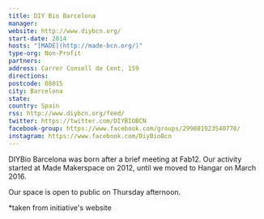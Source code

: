 ```yaml
---
title: DIY Bio Barcelona
manager:
website: http://www.diybcn.org/
start-date: 2014
hosts: "[MADE](http://made-bcn.org/)"
type-org: Non-Profit
partners:
address: Carrer Consell de Cent, 159
directions:
postcode: 08015
city: Barcelona
state:
country: Spain
rss: http://www.diybcn.org/feed/
twitter: https://twitter.com/DIYBIOBCN
facebook-group: https://www.facebook.com/groups/299801923540778/
instagram: https://www.facebook.com/DiyBioBcn
---
```


DIYBio Barcelona was born after a brief meeting at Fab12. Our activity started at Made Makerspace on 2012, until we moved to Hangar on March 2016.

Our space is open to public on Thursday afternoon.


\*taken from initiative's website
